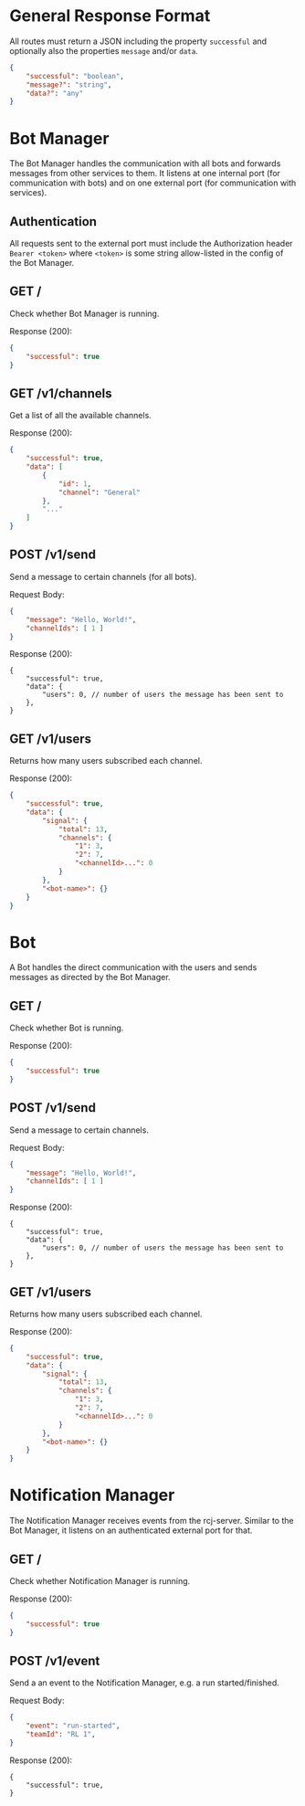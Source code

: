 # General Response Format

All routes must return a JSON including the property `successful` and optionally also the properties `message` and/or `data`.

```json
{
    "successful": "boolean",
    "message?": "string",
    "data?": "any"
}
```

# Bot Manager

The Bot Manager handles the communication with all bots and forwards messages from other services to them.
It listens at one internal port (for communication with bots) and on one external port (for communication with services).

## Authentication

All requests sent to the external port must include the Authorization header `Bearer <token>` where `<token>` is some string allow-listed in the config of the Bot Manager.

## GET /

Check whether Bot Manager is running.

Response (200):

```json
{
    "successful": true
}
```

## GET /v1/channels

Get a list of all the available channels.

Response (200):

```json
{
    "successful": true,
    "data": [
        {
            "id": 1,
            "channel": "General"
        },
        "..."
    ]
}
```

## POST /v1/send

Send a message to certain channels (for all bots).

Request Body:

```json
{
    "message": "Hello, World!",
    "channelIds": [ 1 ]
}
```

Response (200):

```jsonc
{
    "successful": true,
    "data": {
        "users": 0, // number of users the message has been sent to
    },
}
```

## GET /v1/users

Returns how many users subscribed each channel.

Response (200):

```json
{
    "successful": true,
    "data": {
        "signal": {
            "total": 13,
            "channels": {
                "1": 3,
                "2": 7,
                "<channelId>...": 0
            }
        },
        "<bot-name>": {}
    }
}
```

# Bot

A Bot handles the direct communication with the users and sends messages as directed by the Bot Manager.

## GET /

Check whether Bot is running.

Response (200):

```json
{
    "successful": true
}
```

## POST /v1/send

Send a message to certain channels.

Request Body:

```json
{
    "message": "Hello, World!",
    "channelIds": [ 1 ]
}
```

Response (200):

```jsonc
{
    "successful": true,
    "data": {
        "users": 0, // number of users the message has been sent to
    },
}
```

## GET /v1/users

Returns how many users subscribed each channel.

Response (200):

```json
{
    "successful": true,
    "data": {
        "signal": {
            "total": 13,
            "channels": {
                "1": 3,
                "2": 7,
                "<channelId>...": 0
            }
        },
        "<bot-name>": {}
    }
}
```

# Notification Manager

The Notification Manager receives events from the rcj-server.
Similar to the Bot Manager, it listens on an authenticated external port for that.

## GET /

Check whether Notification Manager is running.

Response (200):

```json
{
    "successful": true
}
```

## POST /v1/event

Send a an event to the Notification Manager, e.g. a run started/finished.

Request Body:

```json
{
    "event": "run-started",
    "teamId": "RL 1",
}
```

Response (200):

```jsonc
{
    "successful": true,
}
```
